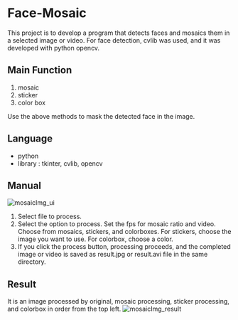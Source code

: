 # Face-Mosaic

This project is to develop a program that detects faces and mosaics them in a selected image or video. For face detection, cvlib was used, and it was developed with python opencv.


## Main Function
1. mosaic
2. sticker
3. color box

Use the above methods to mask the detected face in the image.


## Language
- python
- library : tkinter, cvlib, opencv


## Manual
![mosaicImg_ui](https://user-images.githubusercontent.com/67861728/144836425-36670444-1633-477a-a31c-664f2ff53702.png)

1. Select file to process.
2. Select the option to process. Set the fps for mosaic ratio and video. Choose from mosaics, stickers, and colorboxes. For stickers, choose the image you want to use. For colorbox, choose a color.
3. If you click the process button, processing proceeds, and the completed image or video is saved as result.jpg or result.avi file in the same directory.



## Result
It is an image processed by original, mosaic processing, sticker processing, and colorbox in order from the top left.
![mosaicImg_result](https://user-images.githubusercontent.com/67861728/144838102-143dec0f-dc66-4648-8ea0-fbc4e0d7017c.png)
